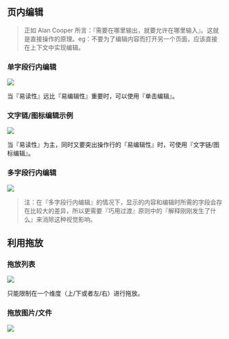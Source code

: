 ## 页内编辑

> 正如 Alan Cooper 所言：『需要在哪里输出，就要允许在哪里输入』。这就是直接操作的原理。eg：不要为了编辑内容而打开另一个页面，应该直接在上下文中实现编辑。

### 单字段行内编辑

![](https://gw.alipayobjects.com/zos/rmsportal/EXKwsvUkIUNkHBSsOlRi.png)

当『易读性』远比『易编辑性』重要时，可以使用『单击编辑』。

### 文字链/图标编辑示例

![](https://gw.alipayobjects.com/zos/rmsportal/qiAYBQKcQnmavxHzkeaK.png)

当『易读性』为主，同时又要突出操作行的『易编辑性』时，可使用『文字链/图标编辑』。

### 多字段行内编辑

![](https://gw.alipayobjects.com/zos/rmsportal/ukbXcTHrgPmTfHmCassD.png)

> 注：在『多字段行内编辑』的情况下，显示的内容和编辑时所需的字段会存在比较大的差异，所以更需要『巧用过渡』原则中的『解释刚刚发生了什么』来消除这种视觉影响。

## 利用拖放

### 拖放列表

![](https://gw.alipayobjects.com/zos/rmsportal/xZWSNecZhGXaAVluxOAK.png)

只能限制在一个维度（上/下或者左/右）进行拖放。

### 拖放图片/文件

![](https://gw.alipayobjects.com/zos/rmsportal/wuAOmxmpXkcZlHzTbIvY.png)
